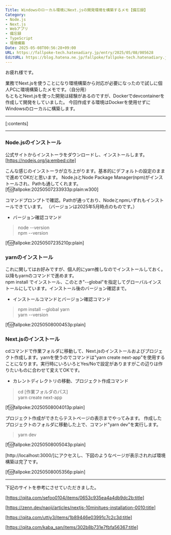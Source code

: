 ```yaml
---
Title: Windowsのローカル環境にNext.jsの開発環境を構築するメモ【備忘録】
Category:
- Node.js
- Next.js
- Webアプリ
- 備忘録
- TypeScript
- 環境構築
Date: 2025-05-08T00:56:28+09:00
URL: https://fallpoke-tech.hatenadiary.jp/entry/2025/05/08/005628
EditURL: https://blog.hatena.ne.jp/fallpoke/fallpoke-tech.hatenadiary.jp/atom/entry/6802418398404826255
---
```


お疲れ様です。

業務でNext.jsを使うことになり環境構築から対応が必要になったので試しに個人PCに環境構築したメモです。（自分用）  
もともとNext.jsを使った開発は経験があるのですが、Dockerでdevcontainerを作成して開発をしていました。
今回作成する環境はDockerを使用せずにWindowsのローカルに構築します。


<hr>
[:contents]
<hr>


### Node.jsのインストール
公式サイトからインストーラをダウンロードし、インストールします。
[https://nodejs.org/ja:embed:cite]

こんな感じのインストーラが立ち上がります。基本的にデフォルトの設定のままで進めてOKだと思います。
Node.jsとNode Package Manager(npm)がインストールされ、Pathも通してくれます。  
[f:id:fallpoke:20250507233933p:plain:w300]

コマンドプロンプトで確認。Pathが通っており、Nodeとnpmいずれもインストールできています。
（バージョンは2025年5月時点のものです。）

- バージョン確認コマンド
> node --version  
> npm --version  

[f:id:fallpoke:20250507235210p:plain]

### yarnのインストール
これに関してはお好みですが、個人的にyarn推しなのでインストールしておく。以降もyarnのコマンドで進めます。  
npm install でインストール、このとき"--global"を指定してグローバルインストールにしています。インストール後のバージョン確認まで。

- インストールコマンドとバージョン確認コマンド
> npm install --global yarn  
> yarn --version  

[f:id:fallpoke:20250508000453p:plain]

### Next.jsのインストール  
cdコマンドで作業フォルダに移動して、Next.jsのインストールおよびプロジェクト作成します。yarnを使うのでコマンドは"yarn create next-app"を使用することになります。実行時にいろいろとYes/Noで設定がありますがこの辺りは作りたいものに合わせて変えてOKです。

- カレントディレクトリの移動、プロジェクト作成コマンド  
> cd [作業フォルダのパス]  
> yarn create next-app  

[f:id:fallpoke:20250508004013p:plain]

プロジェクト作成ができたらテストページの表示までやってみます。
作成したプロジェクトのフォルダに移動した上で、コマンド"yarn dev"を実行します。

> yarn dev  

[f:id:fallpoke:20250508005043p:plain]

[http://localhost:3000/]にアクセスし、下図のようなページが表示されれば環境構築は完了です。

[f:id:fallpoke:20250508005356p:plain]

<hr>

下記のサイトを参考にさせていただきました。　

[https://qiita.com/sefoo0104/items/0653c935ea4a4db9dc2b:title]
  
[https://zenn.dev/naoji/articles/nextjs-10minitues-installation-0010:title]

[https://qiita.com/uttiy3/items/1b89446e03991c7c2c3d:title]

[https://qiita.com/kaba_san/items/302b8b731e7fbfa56367:title]
